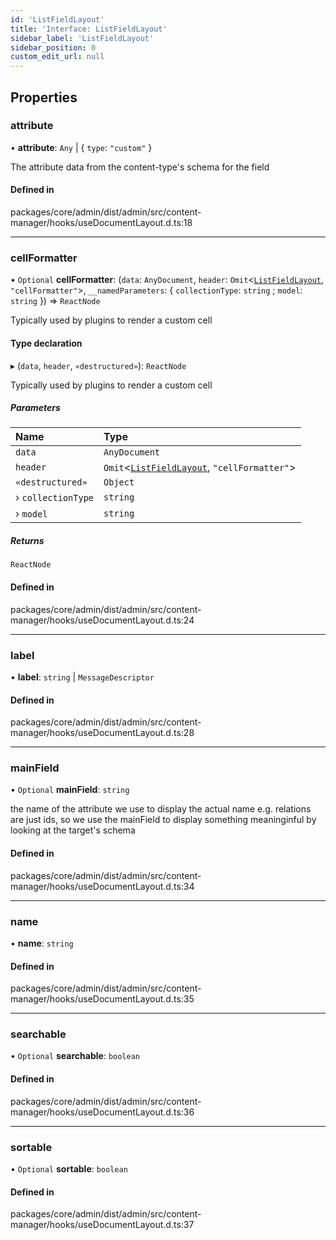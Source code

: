 ```yaml
---
id: 'ListFieldLayout'
title: 'Interface: ListFieldLayout'
sidebar_label: 'ListFieldLayout'
sidebar_position: 0
custom_edit_url: null
---
```


## Properties

### attribute

• **attribute**: `Any` \| \{ `type`: `"custom"` }

The attribute data from the content-type's schema for the field

#### Defined in

packages/core/admin/dist/admin/src/content-manager/hooks/useDocumentLayout.d.ts:18

---

### cellFormatter

• `Optional` **cellFormatter**: (`data`: `AnyDocument`, `header`: `Omit`<[`ListFieldLayout`](ListFieldLayout.md), `"cellFormatter"`\>, `__namedParameters`: \{ `collectionType`: `string` ; `model`: `string` }) => `ReactNode`

Typically used by plugins to render a custom cell

#### Type declaration

▸ (`data`, `header`, `«destructured»`): `ReactNode`

Typically used by plugins to render a custom cell

##### Parameters

| Name               | Type                                                                |
| :----------------- | :------------------------------------------------------------------ |
| `data`             | `AnyDocument`                                                       |
| `header`           | `Omit`<[`ListFieldLayout`](ListFieldLayout.md), `"cellFormatter"`\> |
| `«destructured»`   | `Object`                                                            |
| › `collectionType` | `string`                                                            |
| › `model`          | `string`                                                            |

##### Returns

`ReactNode`

#### Defined in

packages/core/admin/dist/admin/src/content-manager/hooks/useDocumentLayout.d.ts:24

---

### label

• **label**: `string` \| `MessageDescriptor`

#### Defined in

packages/core/admin/dist/admin/src/content-manager/hooks/useDocumentLayout.d.ts:28

---

### mainField

• `Optional` **mainField**: `string`

the name of the attribute we use to display the actual name e.g. relations
are just ids, so we use the mainField to display something meaninginful by
looking at the target's schema

#### Defined in

packages/core/admin/dist/admin/src/content-manager/hooks/useDocumentLayout.d.ts:34

---

### name

• **name**: `string`

#### Defined in

packages/core/admin/dist/admin/src/content-manager/hooks/useDocumentLayout.d.ts:35

---

### searchable

• `Optional` **searchable**: `boolean`

#### Defined in

packages/core/admin/dist/admin/src/content-manager/hooks/useDocumentLayout.d.ts:36

---

### sortable

• `Optional` **sortable**: `boolean`

#### Defined in

packages/core/admin/dist/admin/src/content-manager/hooks/useDocumentLayout.d.ts:37
